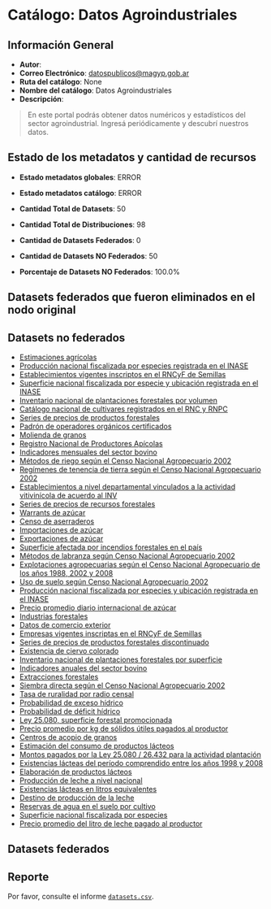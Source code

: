 
# Catálogo: Datos Agroindustriales

## Información General

- **Autor**: 
- **Correo Electrónico**: datospublicos@magyp.gob.ar
- **Ruta del catálogo**: None
- **Nombre del catálogo**: Datos Agroindustriales
- **Descripción**:

> En este portal podrás obtener datos numéricos y estadísticos del sector agroindustrial. Ingresá periódicamente y descubrí nuestros datos.

## Estado de los metadatos y cantidad de recursos

- **Estado metadatos globales**: ERROR
- **Estado metadatos catálogo**: ERROR
- **Cantidad Total de Datasets**: 50
- **Cantidad Total de Distribuciones**: 98

- **Cantidad de Datasets Federados**: 0
- **Cantidad de Datasets NO Federados**: 50
- **Porcentaje de Datasets NO Federados**: 100.0%

## Datasets federados que fueron eliminados en el nodo original



## Datasets no federados

- [Estimaciones agrícolas](https://datos.agroindustria.gob.ar/dataset/estimaciones-agricolas)
- [Producción nacional fiscalizada por especies registrada en el INASE](http://datos.agroindustria.gob.ar/dataset/produccion-nacional-fiscalizada-por-especies-registrada-en-el-inase)
- [Establecimientos vigentes inscriptos en el RNCyF de Semillas](http://datos.agroindustria.gob.ar/dataset/establecimientos-vigentes-inscriptos-en-el-rncyf-de-semillas)
- [Superficie nacional fiscalizada por especie y ubicación registrada en el INASE](http://datos.agroindustria.gob.ar/dataset/superficie-nacional-fiscalizada-por-especie-y-ubicacion-registrada-en-el-inase)
- [Inventario nacional de plantaciones forestales por volumen](http://datos.agroindustria.gob.ar/dataset/inventario-nacional-de-plantaciones-forestales-por-volumen)
- [Catálogo nacional de cultivares registrados en el RNC y RNPC](http://datos.agroindustria.gob.ar/dataset/catalogo-nacional-de-cultivares)
- [Series de precios de productos forestales](http://datos.agroindustria.gob.ar/dataset/series-de-precios-de-productos-forestales)
- [Padrón de operadores orgánicos certificados](http://datos.agroindustria.gob.ar/dataset/padron-de-operadores-organicos-certificados)
- [Molienda de granos](http://datos.agroindustria.gob.ar/dataset/molienda-de-granos)
- [Registro Nacional de Productores Apícolas](http://datos.agroindustria.gob.ar/dataset/registro-nacional-de-productores-apicolas)
- [Indicadores mensuales del sector bovino](http://datos.agroindustria.gob.ar/dataset/indicadores-mensuales-del-sector-bovino)
- [Métodos de riego según el Censo Nacional Agropecuario 2002](http://datos.agroindustria.gob.ar/dataset/metodos-de-riego)
- [Regímenes de tenencia de tierra según el Censo Nacional Agropecuario 2002](http://datos.agroindustria.gob.ar/dataset/regimenes-de-tenencia-de-tierra)
- [Establecimientos a nivel departamental vinculados a la actividad vitivinícola de acuerdo al INV](http://datos.agroindustria.gob.ar/dataset/establecimientos-vitivinicolas)
- [Series de precios de recursos forestales](http://datos.agroindustria.gob.ar/dataset/series-de-precios-de-recursos-forestales)
- [Warrants de azúcar](http://datos.agroindustria.gob.ar/dataset/warrants-de-azucar)
- [Censo de aserraderos](http://datos.agroindustria.gob.ar/dataset/censo-de-aserraderos)
- [Importaciones de azúcar](http://datos.agroindustria.gob.ar/dataset/importaciones-de-azucar)
- [Exportaciones de azúcar](http://datos.agroindustria.gob.ar/dataset/exportaciones-de-azucar)
- [Superficie afectada por incendios forestales en el país](http://datos.agroindustria.gob.ar/dataset/superficie-afectada-por-incendios-forestales-en-el-pais)
- [Métodos de labranza según Censo Nacional Agropecuario 2002](http://datos.agroindustria.gob.ar/dataset/metodos-de-labranza)
- [Explotaciones agropecuarias según el Censo Nacional Agropecuario de los años 1988, 2002 y 2008](http://datos.agroindustria.gob.ar/dataset/explotaciones-agropecuarias-cna)
- [Uso de suelo según Censo Nacional Agropecuario 2002](http://datos.agroindustria.gob.ar/dataset/uso-de-suelos)
- [Producción nacional fiscalizada por especies y ubicación registrada en el INASE](http://datos.agroindustria.gob.ar/dataset/produccion-nacional-fiscalizada-por-especies-y-ubicacion-registrada-en-el-inase)
- [Precio promedio diario internacional de azúcar](http://datos.agroindustria.gob.ar/dataset/precio-promedio-diario-de-azucar)
- [Industrias forestales](http://datos.agroindustria.gob.ar/dataset/industrias-forestales)
- [Datos de comercio exterior](https://comex.indec.gov.ar/dataset/datos-de-comercio-exterior)
- [Empresas vigentes inscriptas en el RNCyF de Semillas](http://datos.agroindustria.gob.ar/dataset/empresas-vigentes)
- [Series de precios de productos forestales discontinuado](http://datos.agroindustria.gob.ar/dataset/series-de-precios-de-productos-forestales-discontinuado)
- [Existencia de ciervo colorado](http://datos.agroindustria.gob.ar/dataset/existencia-de-ciervo-colorado)
- [Inventario nacional de plantaciones forestales por superficie](http://datos.agroindustria.gob.ar/dataset/inventario-nacional-de-plantaciones-forestales-por-superficie)
- [Indicadores anuales del sector bovino](http://datos.agroindustria.gob.ar/dataset/indicadores-anuales-del-sector-bovino)
- [Extracciones forestales](http://datos.agroindustria.gob.ar/dataset/extracciones-forestales)
- [Siembra directa según el Censo Nacional Agropecuario 2002](http://datos.agroindustria.gob.ar/dataset/siembra-directa)
- [Tasa de ruralidad por radio censal](INDEC)
- [Probabilidad de exceso hídrico](http://datos.agroindustria.gob.ar/dataset/probabilidad-exceso-hidrico)
- [Probabilidad de déficit hídrico](http://datos.agroindustria.gob.ar/dataset/probabilidad-deficit-hidrico)
- [Ley 25.080, superficie forestal promocionada](http://datos.agroindustria.gob.ar/dataset/ley-25080-superficie-promocionada)
- [Precio promedio por kg de sólidos útiles pagados al productor](http://datos.agroindustria.gob.ar/dataset/precio-promedio-por-kg-de-solidos-utiles)
- [Centros de acopio de granos](http://datos.agroindustria.gob.ar/dataset/centros-de-acopio-de-granos)
- [Estimación del consumo de productos lácteos](http://datos.agroindustria.gob.ar/dataset/estimacion-del-consumo-de-productos-lacteos)
- [Montos pagados por la Ley 25.080 / 26.432 para la actividad plantación](http://datos.agroindustria.gob.ar/dataset/montos-pagados-por-la-ley-25080-264-32-para-la-actividad-plantacion)
- [Existencias lácteas del período comprendido entre los años 1998  y  2008](http://datos.agroindustria.gob.ar/dataset/existencias-lacteas-del-periodo-comprendido-entre-los-anos-1998-y-2008)
- [Elaboración de productos lácteos](http://datos.agroindustria.gob.ar/dataset/elaboracion-de-productos-lacteos)
- [Producción de leche a nivel nacional](http://datos.agroindustria.gob.ar/dataset/produccion-de-leche-a-nivel-nacional)
- [Existencias lácteas en litros equivalentes](http://datos.agroindustria.gob.ar/dataset/existencias-lacteas-en-litros-equivalentes)
- [Destino de producción de la leche](http://datos.agroindustria.gob.ar/dataset/destino-de-produccion-de-la-leche)
- [Reservas de agua en el suelo por cultivo](http://datos.agroindustria.gob.ar/dataset/reservas-de-agua-en-el-suelo-por-cultivo)
- [Superficie nacional fiscalizada por especies](http://datos.agroindustria.gob.ar/dataset/superficie-nacional-fiscalizada-por-especies)
- [Precio promedio del litro de leche pagado al productor](http://datos.agroindustria.gob.ar/dataset/precio-promedio-del-litro-de-leche-pagado-al-productor)

## Datasets federados



## Reporte

Por favor, consulte el informe [`datasets.csv`](datasets.csv).
